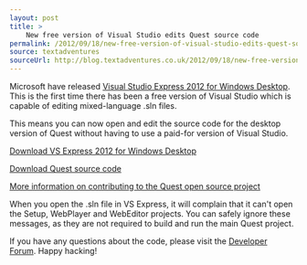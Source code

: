 ```yaml
---
layout: post
title: >
    New free version of Visual Studio edits Quest source code
permalink: /2012/09/18/new-free-version-of-visual-studio-edits-quest-source-code
source: textadventures
sourceUrl: http://blog.textadventures.co.uk/2012/09/18/new-free-version-of-visual-studio-edits-quest-source-code/
---
```

Microsoft have released <a href="http://blogs.msdn.com/b/visualstudio/archive/2012/09/12/visual-studio-express-2012-for-windows-desktop-is-here.aspx">Visual Studio Express 2012 for Windows Desktop</a>. This is the first time there has been a free version of Visual Studio which is capable of editing mixed-language .sln files.

This means you can now open and edit the source code for the desktop version of Quest without having to use a paid-for version of Visual Studio.

<a href="http://www.microsoft.com/visualstudio/eng/downloads#d-express-windows-desktop">Download VS Express 2012 for Windows Desktop</a>

<a href="http://quest.codeplex.com/SourceControl/list/changesets">Download Quest source code</a>

<a href="http://quest5.net/wiki/Developers">More information on contributing to the Quest open source project</a>

When you open the .sln file in VS Express, it will complain that it can't open the Setup, WebPlayer and WebEditor projects. You can safely ignore these messages, as they are not required to build and run the main Quest project.

If you have any questions about the code, please visit the <a href="http://www.textadventures.co.uk/forum/viewforum.php?f=15">Developer Forum</a>. Happy hacking!